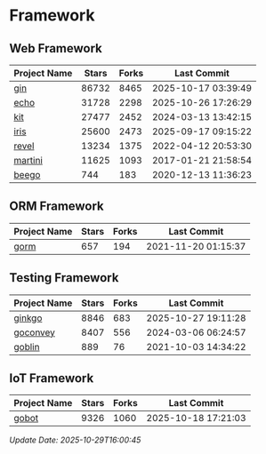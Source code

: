 # Framework

## Web Framework
| Project Name | Stars | Forks | Last Commit |
| ------------ | ----- | ----- | ----------- |
| [gin](https://github.com/gin-gonic/gin) | 86732 | 8465 | 2025-10-17 03:39:49 |
| [echo](https://github.com/labstack/echo) | 31728 | 2298 | 2025-10-26 17:26:29 |
| [kit](https://github.com/go-kit/kit) | 27477 | 2452 | 2024-03-13 13:42:15 |
| [iris](https://github.com/kataras/iris) | 25600 | 2473 | 2025-09-17 09:15:22 |
| [revel](https://github.com/revel/revel) | 13234 | 1375 | 2022-04-12 20:53:30 |
| [martini](https://github.com/go-martini/martini) | 11625 | 1093 | 2017-01-21 21:58:54 |
| [beego](https://github.com/astaxie/beego) | 744 | 183 | 2020-12-13 11:36:23 |

## ORM Framework
| Project Name | Stars | Forks | Last Commit |
| ------------ | ----- | ----- | ----------- |
| [gorm](https://github.com/jinzhu/gorm) | 657 | 194 | 2021-11-20 01:15:37 |

## Testing Framework
| Project Name | Stars | Forks | Last Commit |
| ------------ | ----- | ----- | ----------- |
| [ginkgo](https://github.com/onsi/ginkgo) | 8846 | 683 | 2025-10-27 19:11:28 |
| [goconvey](https://github.com/smartystreets/goconvey) | 8407 | 556 | 2024-03-06 06:24:57 |
| [goblin](https://github.com/franela/goblin) | 889 | 76 | 2021-10-03 14:34:22 |

## IoT Framework
| Project Name | Stars | Forks | Last Commit |
| ------------ | ----- | ----- | ----------- |
| [gobot](https://github.com/hybridgroup/gobot) | 9326 | 1060 | 2025-10-18 17:21:03 |

*Update Date: 2025-10-29T16:00:45*